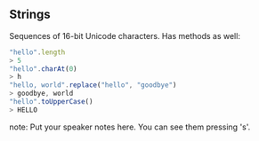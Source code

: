 ##  Strings

Sequences of 16-bit Unicode characters. Has methods as well:

````javascript
"hello".length
> 5
"hello".charAt(0)
> h
"hello, world".replace("hello", "goodbye")
> goodbye, world
"hello".toUpperCase()
> HELLO
````

note:
    Put your speaker notes here.
    You can see them pressing 's'.
